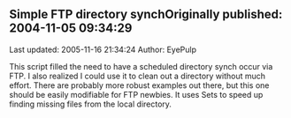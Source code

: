 ## Simple FTP directory synchOriginally published: 2004-11-05 09:34:29 
Last updated: 2005-11-16 21:34:24 
Author: EyePulp  
 
This script filled the need to have a scheduled directory synch occur via FTP.  I also realized I could use it to clean out a directory without much effort.  There are probably more robust examples out there, but this one should be easily modifiable for FTP newbies.  It uses Sets to speed up finding missing files from the local directory.